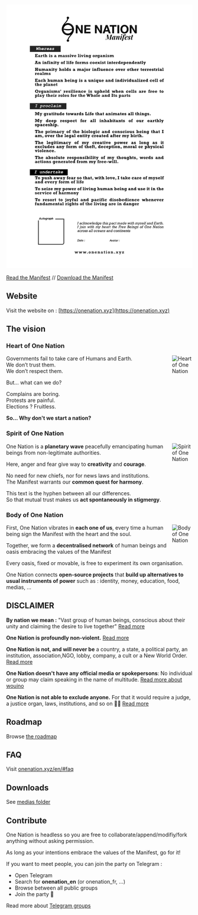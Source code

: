 ![Manifest One Nation](./medias/print/manifest_A4/en/en_manifest_onenation.jpg)

[Read the Manifest](./manifest) // [Download the Manifest](./medias/print/manifest_A4)

## Website

Visit the website on : [https://onenation.xyz](https://onenation.xyz)

## The vision

### Heart of One Nation

<img src="https://onenation.xyz/assets/img/onenation_heart.png" alt="Heart of One Nation" width="55px" align="right">

Governments fail to take care of Humans and Earth.  
We don’t trust them.  
We don’t respect them. 

But… what can we do?

Complains are boring.  
Protests are painful.  
Elections ? Fruitless.

**So... Why don't we start a nation?**
    
### Spirit of One Nation

<img src="https://onenation.xyz/assets/img/onenation_mind.png" alt="Spirit of One Nation" width="55px" align="right">

One Nation is a **planetary wave** peacefully emancipating human beings from non-legitimate authorities.

Here, anger and fear give way to **creativity** and **courage**.

No need for new chiefs, nor for news laws and institutions.  
The Manifest warrants our **common quest for harmony**.
    
This text is the hyphen between all our differences.  
So that mutual trust makes us **act spontaneously in stigmergy**.
    
### Body of One Nation

<img src="https://onenation.xyz/assets/img/onenation_body.png" alt="Body of One Nation" width="55px" align="right">

First, One Nation vibrates in **each one of us**, every time a human being sign the Manifest with the heart and the soul.
    
Together, we form a **decentralised network** of human beings and oasis embracing the values of the Manifest
    
Every oasis, fixed or movable, is free to experiment its own organisation.
    
One Nation connects **open-source projects** that **build up alternatives to usual instruments of power** such as : identity, money, education, food, medias, ...

## DISCLAIMER

**By nation we mean :** "Vast group of human beings, conscious about their unity and claiming the desire to live together" [Read more](https://onenation.xyz/en/faq-why-one-nation)

**One Nation is profoundly non-violent.** [Read more](https://onenation.xyz/en/#faq-non-violence)

**One Nation is not, and will never be** a country, a state, a political party, an institution, association,NGO, lobby, company, a cult or a New World Order. [Read more](https://onenation.xyz/en/#faq-what-is-one-nation)

**One Nation doesn't have any official media or spokepersons**: No individual or group may claim speaking in the name of multitude. [Read more about wouino](https://onenation.xyz/en/#faq-project-wouino)

**One Nation is not able to exclude anyone.** For that it would require a judge, a justice organ, laws, institutions, and so on 🤯😓 [Read more](https://onenation.xyz/en/#faq-constitution)

## Roadmap

Browse [the roadmap](ROADMAP.md)

## FAQ

Visit [onenation.xyz/en/#faq](https://onenation.xyz/en/#faq)

## Downloads

See [medias folder](medias)

## Contribute

One Nation is headless so you are free to collaborate/append/modifiy/fork anything without asking permission.

As long as your intentions embrace the values of the Manifest, go for it! 

If you want to meet people, you can join the party on Telegram : 
- Open Telegram 
- Search for **onenation_en** (or onenation_fr, ...)
- Browse between all public groups
- Join the party 🥳

Read more about [Telegram groups](https://onenation.xyz/en/#faq-contribute)
